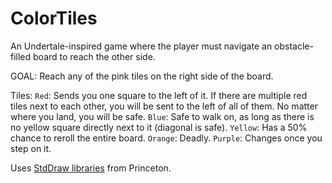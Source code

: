 # ColorTiles
An Undertale-inspired game where the player must navigate an obstacle-filled board to reach the other side.

GOAL: 
Reach any of the pink tiles on the right side of the board.

Tiles:
```Red```: Sends you one square to the left of it. If there are multiple red tiles next to each other, you will be sent to the left of all of them. No matter where you land, you will be safe.
```Blue```: Safe to walk on, as long as there is no yellow square directly next to it (diagonal is safe).
```Yellow```: Has a 50% chance to reroll the entire board.
```Orange```: Deadly.
```Purple```: Changes once you step on it.

Uses [StdDraw libraries](https://introcs.cs.princeton.edu/java/stdlib/javadoc/StdDraw.html#:~:text=The%20StdDraw%20class%20provides%20a,the%20drawings%20to%20a%20file.) from Princeton.
